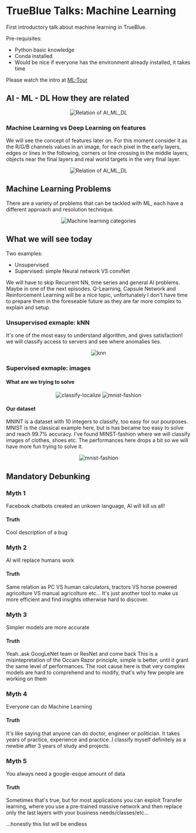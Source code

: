 # TrueBlue Talks: Machine Learning

First introductory talk about machine learning in TrueBlue.

Pre-requisites:
 - Python basic knowledge
 - Conda installed
 - Would be nice if everyone has the environment already installed, it takes time

Please watch the intro at [ML-Tour](https://sabau.github.io/ml-tour/)

## AI - ML - DL How they are related

<p align="center">
  <img alt="Relation of AI_ML_DL" src="./images/ai_ml_dl.png">
</p>

### Machine Learning vs Deep Learning on features

We will see the concept of features later on. 
For this moment consider it as the R/G/B channels values in an image, for each pixel in the early layers, edges or lines in the following, corners or line crossing in the middle layers, objects near the final layers and real world targets in the very final layer.

<p align="center">
  <img alt="Relation of AI_ML_DL" src="./images/machine-learning-vs-deep-learning.png">
</p>

## Machine Learning Problems

There are a variety of problems that can be tackled with ML, each have a different approach and resolution technique.

<p align="center">
  <img alt="Machine learning categories" src="./images/ml_problems.jpg">
</p>

## What we will see today

Two examples:
- Unsupervised
- Supervised: simple Neural network VS convNet

We will have to skip Recurrent NN, time series and general AI problems. Maybe in one of the next episodes.
Q-Learning, Capsule Network and Reinforcement Learning will be a nice topic, unfortunately I don't have time to prepare them in the foreseable future as they are far more complex to explain and setup.

### Unsupervised exmaple: kNN

It's one of the most easy to understand algorithm, and gives satisfaction! we will classify access to servers and see where anomalies lies.

<p align="center">
  <img alt="knn" src="./images/knn.gif">
</p>

### Supervised exmaple: images

#### What are we trying to solve

<p align="center">
  <img alt="classify-localize" src="./images/Classification_Localization.png">
  <img alt="mnist-fashion" src="./images/Detection_segmentation.png">
</p>

#### Our dataset

MNINT is a dataset with 10 integers to classify, too easy for our pourposes.
MNIST is the classical example here, but is has became too easy to solve and reach 99.7% accuracy.
I've found MINST-fashion where we will classify images of clothes, shoes etc. The performances here drops a bit so we will have more fun trying to solve it.

<p align="center">
  <img alt="mnist-fashion" src="./images/mnist_fashion-embeddings.gif">
</p>


## Mandatory Debunking

### Myth 1

Facebook chatbots created an unkown language, AI will kill us all!

#### Truth

Cool description of a bug

### Myth 2

AI will replace humans work

#### Truth

Same relation as PC VS human calculators, tractors VS horse powered agricolture VS manual agricolture etc...
It's just another tool to make us more efficient and find insights otherwise hard to discover.

### Myth 3

Simpler models are more accurate

#### Truth

Yeah..ask GoogLeNet team or ResNet and come back
This is a misintepretation of the Occam Razor principle, simple is better, until it grant the same level of performances.
The root cause here is that very complex models are hard to comprehend and to modify, that's why few people are working on them

### Myth 4

Everyone can do Machine Learning

#### Truth

It's like saying that anyone can do doctor, engineer or politician.
It takes years of practice, experience and practice..I classify myself definitely as a newbie after 3 years of study and projects.


### Myth 5

You always need a google-esque amount of data

#### Truth

Sometimes that's true, but for most applications you can exploit Transfer learning, where you use a pre-trained massive network and then replace only the last layers with your business needs/classes/etc...

...honestly this list will be endless
